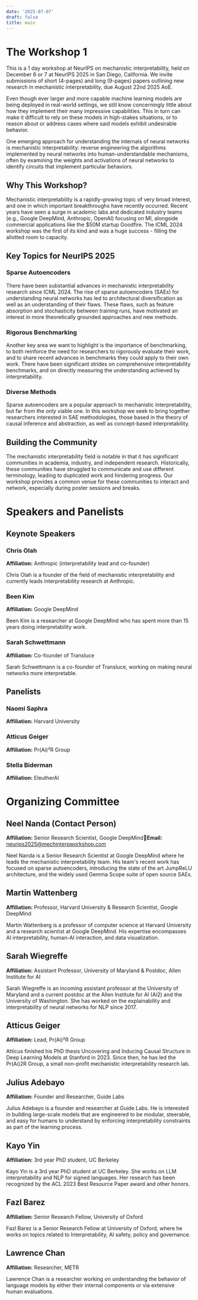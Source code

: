 ```yaml
---
date: '2025-07-07'
draft: false
title: main
---
```


# **The Workshop 1**

This is a 1 day workshop at NeurIPS on mechanistic interpretability, held on December 6 or 7 at NeurIPS 2025 in San Diego, California. We invite submissions of short (4-pages) and long (9-pages) papers outlining new research in mechanistic interpretability, due August 22nd 2025 AoE.

Even though ever larger and more capable machine learning models are being deployed in real-world settings, we still know concerningly little about how they implement their many impressive capabilities. This in turn can make it difficult to rely on these models in high-stakes situations, or to reason about or address cases where said models exhibit undesirable behavior.

One emerging approach for understanding the internals of neural networks is mechanistic interpretability: reverse engineering the algorithms implemented by neural networks into human-understandable mechanisms, often by examining the weights and activations of neural networks to identify circuits that implement particular behaviors.

## **Why This Workshop?**

Mechanistic interpretability is a rapidly-growing topic of very broad interest, and one in which important breakthroughs have recently occurred. Recent years have seen a surge in academic labs and dedicated industry teams (e.g., Google DeepMind, Anthropic, OpenAI) focusing on MI, alongside commercial applications like the $50M startup Goodfire. The ICML 2024 workshop was the first of its kind and was a huge success - filling the allotted room to capacity.

## **Key Topics for NeurIPS 2025**

### **Sparse Autoencoders**

There have been substantial advances in mechanistic interpretability research since ICML 2024. The rise of sparse autoencoders (SAEs) for understanding neural networks has led to architectural diversification as well as an understanding of their flaws. These flaws, such as feature absorption and stochasticity between training runs, have motivated an interest in more theoretically grounded approaches and new methods.

### **Rigorous Benchmarking**

Another key area we want to highlight is the importance of benchmarking, to both reinforce the need for researchers to rigorously evaluate their work, and to share recent advances in benchmarks they could apply to their own work. There have been significant strides on comprehensive interpretability benchmarks, and on directly measuring the understanding achieved by interpretability.

### **Diverse Methods**

Sparse autoencoders are a popular approach to mechanistic interpretability, but far from the only viable one. In this workshop we seek to bring together researchers interested in SAE methodologies, those based in the theory of causal inference and abstraction, as well as concept-based interpretability.

## **Building the Community**

The mechanistic interpretability field is notable in that it has significant communities in academia, industry, and independent research. Historically, these communities have struggled to communicate and use different terminology, leading to duplicated work and hindering progress. Our workshop provides a common venue for these communities to interact and network, especially during poster sessions and breaks.

# **Speakers and Panelists**

## **Keynote Speakers**

### **Chris Olah**

**Affiliation:** Anthropic (interpretability lead and co-founder)

Chris Olah is a founder of the field of mechanistic interpretability and currently leads interpretability research at Anthropic.

### **Been Kim**

**Affiliation:** Google DeepMind

Been Kim is a researcher at Google DeepMind who has spent more than 15 years doing interpretability work.

### **Sarah Schwettmann**

**Affiliation:** Co-founder of Transluce

Sarah Schwettmann is a co-founder of Transluce, working on making neural networks more interpretable.

## **Panelists**

### **Naomi Saphra**

**Affiliation:** Harvard University

### **Atticus Geiger**

**Affiliation:** Pr(Ai)²R Group

### **Stella Biderman**

**Affiliation:** EleutherAI

# **Organizing Committee**

## **Neel Nanda (Contact Person)**

**Affiliation:** Senior Research Scientist, Google DeepMind**Email:** neurips2025@mechinterpworkshop.com

Neel Nanda is a Senior Research Scientist at Google DeepMind where he leads the mechanistic interpretability team. His team's recent work has focused on sparse autoencoders, introducing the state of the art JumpReLU architecture, and the widely used Gemma Scope suite of open source SAEs.

## **Martin Wattenberg**

**Affiliation:** Professor, Harvard University & Research Scientist, Google DeepMind

Martin Wattenberg is a professor of computer science at Harvard University and a research scientist at Google DeepMind. His expertise encompasses AI interpretability, human-AI interaction, and data visualization.

## **Sarah Wiegreffe**

**Affiliation:** Assistant Professor, University of Maryland & Postdoc, Allen Institute for AI

Sarah Wiegreffe is an incoming assistant professor at the University of Maryland and a current postdoc at the Allen Institute for AI (Ai2) and the University of Washington. She has worked on the explainability and interpretability of neural networks for NLP since 2017.

## **Atticus Geiger**

**Affiliation:** Lead, Pr(Ai)²R Group

Atticus finished his PhD thesis Uncovering and Inducing Causal Structure in Deep Learning Models at Stanford in 2023. Since then, he has led the Pr(Ai)2R Group, a small non-profit mechanistic interpretability research lab.

## **Julius Adebayo**

**Affiliation:** Founder and Researcher, Guide Labs

Julius Adebayo is a founder and researcher at Guide Labs. He is interested in building large-scale models that are engineered to be modular, steerable, and easy for humans to understand by enforcing interpretability constraints as part of the learning process.

## **Kayo Yin**

**Affiliation:** 3rd year PhD student, UC Berkeley

Kayo Yin is a 3rd year PhD student at UC Berkeley. She works on LLM interpretability and NLP for signed languages. Her research has been recognized by the ACL 2023 Best Resource Paper award and other honors.

## **Fazl Barez**

**Affiliation:** Senior Research Fellow, University of Oxford

Fazl Barez is a Senior Research Fellow at University of Oxford, where he works on topics related to Interpretability, AI safety, policy and governance.

## **Lawrence Chan**

**Affiliation:** Researcher, METR

Lawrence Chan is a researcher working on understanding the behavior of language models by either their internal components or via extensive human evaluations.

